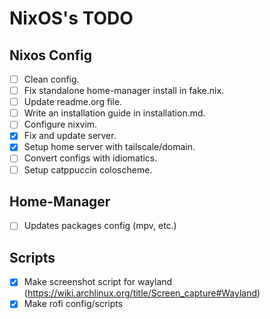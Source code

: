 # NixOS's TODO
## Nixos Config
  - [ ] Clean config.
  - [ ] Fix standalone home-manager install in fake.nix.
  - [ ] Update readme.org file.
  - [ ] Write an installation guide in installation.md.
  - [ ] Configure nixvim.
  - [X] Fix and update server.
  - [X] Setup home server with tailscale/domain.
  - [ ] Convert configs with idiomatics.
  - [ ] Setup catppuccin coloscheme.
## Home-Manager
  - [ ] Updates packages config (mpv, etc.)
## Scripts
  - [X] Make screenshot script for wayland (https://wiki.archlinux.org/title/Screen_capture#Wayland)
  - [X] Make rofi config/scripts
